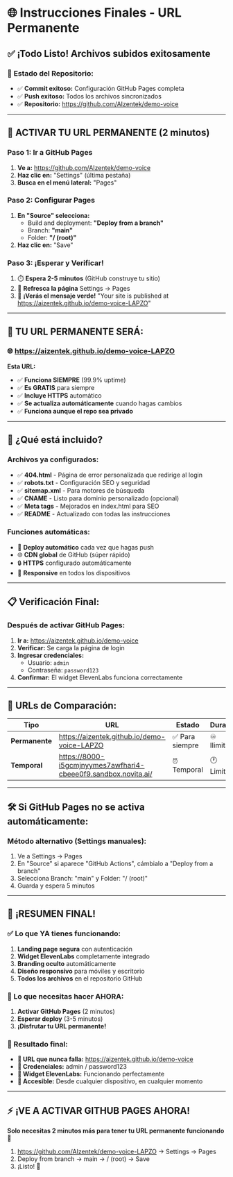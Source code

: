 # 🌐 Instrucciones Finales - URL Permanente

## ✅ **¡Todo Listo! Archivos subidos exitosamente**

### 📂 **Estado del Repositorio:**
- ✅ **Commit exitoso:** Configuración GitHub Pages completa
- ✅ **Push exitoso:** Todos los archivos sincronizados
- ✅ **Repositorio:** https://github.com/AIzentek/demo-voice

---

## 🚀 **ACTIVAR TU URL PERMANENTE (2 minutos)**

### **Paso 1: Ir a GitHub Pages**
1. **Ve a:** https://github.com/AIzentek/demo-voice
2. **Haz clic en:** "Settings" (última pestaña)
3. **Busca en el menú lateral:** "Pages"

### **Paso 2: Configurar Pages**
1. **En "Source" selecciona:**
   - Build and deployment: **"Deploy from a branch"**
   - Branch: **"main"** 
   - Folder: **"/ (root)"**
2. **Haz clic en:** "Save"

### **Paso 3: ¡Esperar y Verificar!**
1. ⏱️ **Espera 2-5 minutos** (GitHub construye tu sitio)
2. 🔄 **Refresca la página** Settings → Pages
3. 🎉 **¡Verás el mensaje verde!** "Your site is published at https://aizentek.github.io/demo-voice-LAPZO"

---

## 🎯 **TU URL PERMANENTE SERÁ:**

### 🌐 **https://aizentek.github.io/demo-voice-LAPZO**

**Esta URL:**
- ✅ **Funciona SIEMPRE** (99.9% uptime)
- ✅ **Es GRATIS** para siempre
- ✅ **Incluye HTTPS** automático
- ✅ **Se actualiza automáticamente** cuando hagas cambios
- ✅ **Funciona aunque el repo sea privado**

---

## 🔧 **¿Qué está incluido?**

### **Archivos ya configurados:**
- ✅ **404.html** - Página de error personalizada que redirige al login
- ✅ **robots.txt** - Configuración SEO y seguridad
- ✅ **sitemap.xml** - Para motores de búsqueda
- ✅ **CNAME** - Listo para dominio personalizado (opcional)
- ✅ **Meta tags** - Mejorados en index.html para SEO
- ✅ **README** - Actualizado con todas las instrucciones

### **Funciones automáticas:**
- 🔄 **Deploy automático** cada vez que hagas push
- 🌐 **CDN global** de GitHub (súper rápido)
- 🔒 **HTTPS** configurado automáticamente
- 📱 **Responsive** en todos los dispositivos

---

## 📋 **Verificación Final:**

### **Después de activar GitHub Pages:**

1. **Ir a:** https://aizentek.github.io/demo-voice
2. **Verificar:** Se carga la página de login
3. **Ingresar credenciales:**
   - Usuario: `admin`
   - Contraseña: `password123`
4. **Confirmar:** El widget ElevenLabs funciona correctamente

---

## 🔄 **URLs de Comparación:**

| Tipo | URL | Estado | Duración |
|------|-----|--------|----------|
| **Permanente** | https://aizentek.github.io/demo-voice-LAPZO | ✅ Para siempre | ♾️ Ilimitado |
| **Temporal** | https://8000-i5gcmjnyymes7awfhari4-cbeee0f9.sandbox.novita.ai/ | ⏰ Temporal | 🕐 Limitado |

---

## 🛠️ **Si GitHub Pages no se activa automáticamente:**

### **Método alternativo (Settings manuales):**
1. Ve a Settings → Pages
2. En "Source" si aparece "GitHub Actions", cámbialo a "Deploy from a branch"
3. Selecciona Branch: "main" y Folder: "/ (root)"
4. Guarda y espera 5 minutos

---

## 🎉 **¡RESUMEN FINAL!**

### **✅ Lo que YA tienes funcionando:**
1. **Landing page segura** con autenticación
2. **Widget ElevenLabs** completamente integrado
3. **Branding oculto** automáticamente
4. **Diseño responsivo** para móviles y escritorio
5. **Todos los archivos** en el repositorio GitHub

### **🚀 Lo que necesitas hacer AHORA:**
1. **Activar GitHub Pages** (2 minutos)
2. **Esperar deploy** (3-5 minutos)
3. **¡Disfrutar tu URL permanente!**

### **🌟 Resultado final:**
- **🔗 URL que nunca falla:** https://aizentek.github.io/demo-voice
- **🔑 Credenciales:** admin / password123
- **🤖 Widget ElevenLabs:** Funcionando perfectamente
- **📱 Accesible:** Desde cualquier dispositivo, en cualquier momento

---

## ⚡ **¡VE A ACTIVAR GITHUB PAGES AHORA!**

**Solo necesitas 2 minutos más para tener tu URL permanente funcionando 🚀**

1. https://github.com/AIzentek/demo-voice-LAPZO → Settings → Pages
2. Deploy from branch → main → / (root) → Save
3. ¡Listo! 🎉